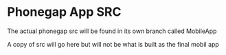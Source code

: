 Phonegap App SRC
================

The actual phonegap src will be found in its own branch called MobileApp

A copy of src will go here but will not be what is built as the final
mobil app
